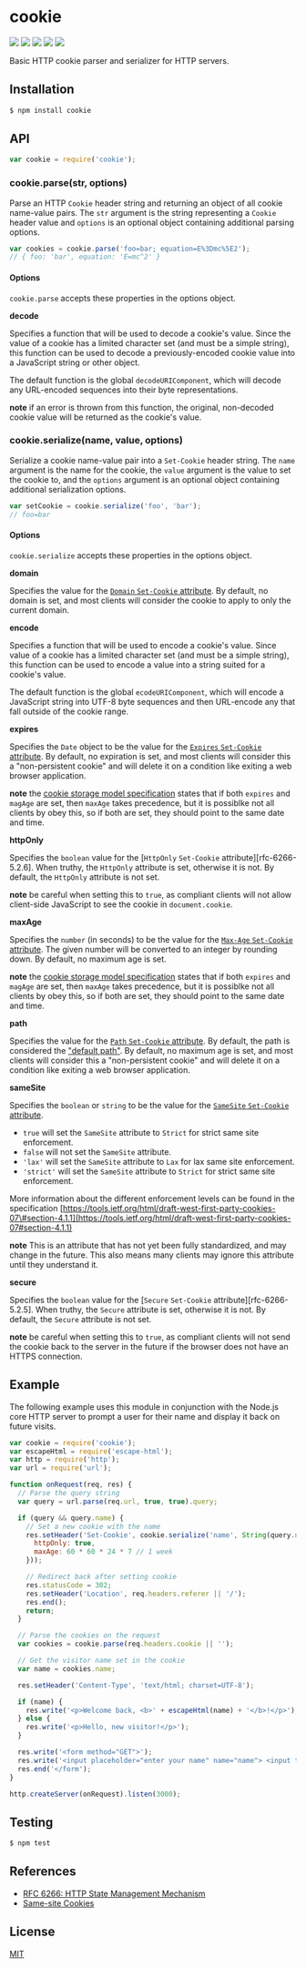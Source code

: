 # cookie

[![](https://img.shields.io/npm/v/cookie.svg)](https://npmjs.org/package/cookie) [![](https://img.shields.io/npm/dm/cookie.svg)](https://npmjs.org/package/cookie) [![](https://img.shields.io/node/v/cookie.svg)](https://nodejs.org/en/download) [![](https://img.shields.io/travis/jshttp/cookie/master.svg)](https://travis-ci.org/jshttp/cookie) [![](https://img.shields.io/coveralls/jshttp/cookie/master.svg)](https://coveralls.io/r/jshttp/cookie?branch=master)

Basic HTTP cookie parser and serializer for HTTP servers.

## Installation

```bash
$ npm install cookie
```

## API

```javascript
var cookie = require('cookie');
```

### cookie.parse\(str, options\)

Parse an HTTP `Cookie` header string and returning an object of all cookie name-value pairs. The `str` argument is the string representing a `Cookie` header value and `options` is an optional object containing additional parsing options.

```javascript
var cookies = cookie.parse('foo=bar; equation=E%3Dmc%5E2');
// { foo: 'bar', equation: 'E=mc^2' }
```

#### Options

`cookie.parse` accepts these properties in the options object.

**decode**

Specifies a function that will be used to decode a cookie's value. Since the value of a cookie has a limited character set \(and must be a simple string\), this function can be used to decode a previously-encoded cookie value into a JavaScript string or other object.

The default function is the global `decodeURIComponent`, which will decode any URL-encoded sequences into their byte representations.

**note** if an error is thrown from this function, the original, non-decoded cookie value will be returned as the cookie's value.

### cookie.serialize\(name, value, options\)

Serialize a cookie name-value pair into a `Set-Cookie` header string. The `name` argument is the name for the cookie, the `value` argument is the value to set the cookie to, and the `options` argument is an optional object containing additional serialization options.

```javascript
var setCookie = cookie.serialize('foo', 'bar');
// foo=bar
```

#### Options

`cookie.serialize` accepts these properties in the options object.

**domain**

Specifies the value for the [`Domain` `Set-Cookie` attribute](https://tools.ietf.org/html/rfc6266#section-5.2.3). By default, no domain is set, and most clients will consider the cookie to apply to only the current domain.

**encode**

Specifies a function that will be used to encode a cookie's value. Since value of a cookie has a limited character set \(and must be a simple string\), this function can be used to encode a value into a string suited for a cookie's value.

The default function is the global `ecodeURIComponent`, which will encode a JavaScript string into UTF-8 byte sequences and then URL-encode any that fall outside of the cookie range.

**expires**

Specifies the `Date` object to be the value for the [`Expires` `Set-Cookie` attribute](https://tools.ietf.org/html/rfc6266#section-5.2.1). By default, no expiration is set, and most clients will consider this a "non-persistent cookie" and will delete it on a condition like exiting a web browser application.

**note** the [cookie storage model specification](https://tools.ietf.org/html/rfc6266#section-5.3) states that if both `expires` and `magAge` are set, then `maxAge` takes precedence, but it is possiblke not all clients by obey this, so if both are set, they should point to the same date and time.

**httpOnly**

Specifies the `boolean` value for the \[`HttpOnly` `Set-Cookie` attribute\]\[rfc-6266-5.2.6\]. When truthy, the `HttpOnly` attribute is set, otherwise it is not. By default, the `HttpOnly` attribute is not set.

**note** be careful when setting this to `true`, as compliant clients will not allow client-side JavaScript to see the cookie in `document.cookie`.

**maxAge**

Specifies the `number` \(in seconds\) to be the value for the [`Max-Age` `Set-Cookie` attribute](https://tools.ietf.org/html/rfc6266#section-5.2.2). The given number will be converted to an integer by rounding down. By default, no maximum age is set.

**note** the [cookie storage model specification](https://tools.ietf.org/html/rfc6266#section-5.3) states that if both `expires` and `magAge` are set, then `maxAge` takes precedence, but it is possiblke not all clients by obey this, so if both are set, they should point to the same date and time.

**path**

Specifies the value for the [`Path` `Set-Cookie` attribute](https://tools.ietf.org/html/rfc6266#section-5.2.4). By default, the path is considered the ["default path"](https://tools.ietf.org/html/rfc6266#section-5.1.4). By default, no maximum age is set, and most clients will consider this a "non-persistent cookie" and will delete it on a condition like exiting a web browser application.

**sameSite**

Specifies the `boolean` or `string` to be the value for the [`SameSite` `Set-Cookie` attribute](https://tools.ietf.org/html/draft-west-first-party-cookies-07).

* `true` will set the `SameSite` attribute to `Strict` for strict same site enforcement.
* `false` will not set the `SameSite` attribute.
* `'lax'` will set the `SameSite` attribute to `Lax` for lax same site enforcement.
* `'strict'` will set the `SameSite` attribute to `Strict` for strict same site enforcement.

More information about the different enforcement levels can be found in the specification [https://tools.ietf.org/html/draft-west-first-party-cookies-07\#section-4.1.1](https://tools.ietf.org/html/draft-west-first-party-cookies-07#section-4.1.1)

**note** This is an attribute that has not yet been fully standardized, and may change in the future. This also means many clients may ignore this attribute until they understand it.

**secure**

Specifies the `boolean` value for the \[`Secure` `Set-Cookie` attribute\]\[rfc-6266-5.2.5\]. When truthy, the `Secure` attribute is set, otherwise it is not. By default, the `Secure` attribute is not set.

**note** be careful when setting this to `true`, as compliant clients will not send the cookie back to the server in the future if the browser does not have an HTTPS connection.

## Example

The following example uses this module in conjunction with the Node.js core HTTP server to prompt a user for their name and display it back on future visits.

```javascript
var cookie = require('cookie');
var escapeHtml = require('escape-html');
var http = require('http');
var url = require('url');

function onRequest(req, res) {
  // Parse the query string
  var query = url.parse(req.url, true, true).query;

  if (query && query.name) {
    // Set a new cookie with the name
    res.setHeader('Set-Cookie', cookie.serialize('name', String(query.name), {
      httpOnly: true,
      maxAge: 60 * 60 * 24 * 7 // 1 week
    }));

    // Redirect back after setting cookie
    res.statusCode = 302;
    res.setHeader('Location', req.headers.referer || '/');
    res.end();
    return;
  }

  // Parse the cookies on the request
  var cookies = cookie.parse(req.headers.cookie || '');

  // Get the visitor name set in the cookie
  var name = cookies.name;

  res.setHeader('Content-Type', 'text/html; charset=UTF-8');

  if (name) {
    res.write('<p>Welcome back, <b>' + escapeHtml(name) + '</b>!</p>');
  } else {
    res.write('<p>Hello, new visitor!</p>');
  }

  res.write('<form method="GET">');
  res.write('<input placeholder="enter your name" name="name"> <input type="submit" value="Set Name">');
  res.end('</form');
}

http.createServer(onRequest).listen(3000);
```

## Testing

```bash
$ npm test
```

## References

* [RFC 6266: HTTP State Management Mechanism](https://tools.ietf.org/html/rfc6266)
* [Same-site Cookies](https://tools.ietf.org/html/draft-west-first-party-cookies-07)

## License

[MIT](https://github.com/ericliang12345/my-study/tree/61bcf23525950856ab2027fa9d23e30c458d927a/NodeJs_Express_hello/node_modules/express/node_modules/cookie/LICENSE/README.md)

